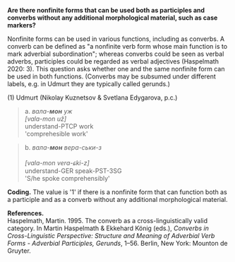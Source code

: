 **Are there nonfinite forms that can be used both as participles and converbs without any additional morphological material, such as case markers?**

Nonfinite forms can be used in various functions, including as converbs. A converb can be defined as "a nonfinite verb form whose main function is to mark adverbial subordination"; whereas converbs could be seen as verbal adverbs, participles could be regarded as verbal adjectives (Haspelmath 2020: 3). This question asks whether one and the same nonfinite form can be used in both functions. (Converbs may be subsumed under different labels, e.g. in Udmurt they are typically called gerunds.) 

(1) Udmurt (Nikolay Kuznetsov & Svetlana Edygarova, p.c.)<br/>
>a. *вала-**мон** уж*<br/> 
>*[vala-mon už]*<br/> 
>understand-PTCP work<br/> 
>'comprehesible work'<br/> 

>b. *вала-**мон** вера-ськи-з*<br/>  
>*[vɑlɑ-mon verɑ-ɕki-z]*<br/> 
>understand-GER speak-PST-3SG<br/> 
>'S/he spoke comprehensibly'<br/> 

**Coding.** The value is '1' if there is a nonfinite form that can function both as a participle and as a converb without any additional morphological material.

**References.**<br/>
Haspelmath, Martin. 1995. The converb as a cross-linguistically valid category. In Martin Haspelmath & Ekkehard König (eds.), *Converbs in Cross-Linguistic Perspective: Structure and Meaning of Adverbial Verb Forms - Adverbial Participles, Gerunds*, 1–56. Berlin, New York: Mounton de Gruyter.
